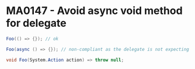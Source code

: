 # MA0147 - Avoid async void method for delegate

````c#
Foo(() => {}); // ok

Foo(async () => {}); // non-compliant as the delegate is not expecting an async method

void Foo(System.Action action) => throw null;
````
